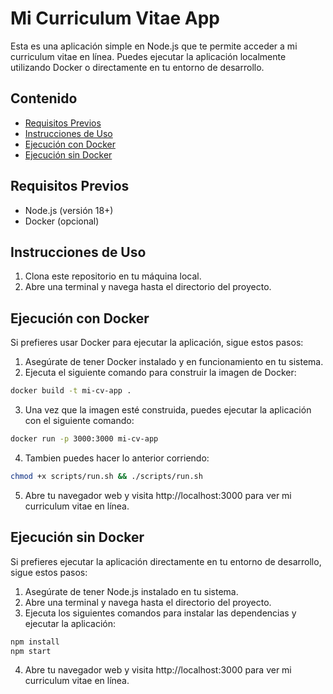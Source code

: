 # Mi Curriculum Vitae App

Esta es una aplicación simple en Node.js que te permite acceder a mi curriculum vitae en línea. Puedes ejecutar la aplicación localmente utilizando Docker o directamente en tu entorno de desarrollo.

## Contenido

- [Requisitos Previos](#requisitos-previos)
- [Instrucciones de Uso](#instrucciones-de-uso)
- [Ejecución con Docker](#ejecución-con-docker)
- [Ejecución sin Docker](#ejecución-sin-docker)

## Requisitos Previos

- Node.js (versión 18+)
- Docker (opcional)

## Instrucciones de Uso

1. Clona este repositorio en tu máquina local.
2. Abre una terminal y navega hasta el directorio del proyecto.

## Ejecución con Docker

Si prefieres usar Docker para ejecutar la aplicación, sigue estos pasos:

1. Asegúrate de tener Docker instalado y en funcionamiento en tu sistema.
2. Ejecuta el siguiente comando para construir la imagen de Docker:

```bash
docker build -t mi-cv-app .
```

3. Una vez que la imagen esté construida, puedes ejecutar la aplicación con el siguiente comando:

```bash
docker run -p 3000:3000 mi-cv-app
```
4. Tambien puedes hacer lo anterior corriendo:

```bash
chmod +x scripts/run.sh && ./scripts/run.sh
```

5. Abre tu navegador web y visita http://localhost:3000 para ver mi curriculum vitae en línea.

## Ejecución sin Docker

Si prefieres ejecutar la aplicación directamente en tu entorno de desarrollo, sigue estos pasos:

1. Asegúrate de tener Node.js instalado en tu sistema.
2. Abre una terminal y navega hasta el directorio del proyecto.
3. Ejecuta los siguientes comandos para instalar las dependencias y ejecutar la aplicación:

```bash
npm install
npm start
```

4. Abre tu navegador web y visita http://localhost:3000 para ver mi curriculum vitae en línea.
